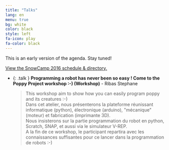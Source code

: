 ```yaml
---
title: "Talks"
lang: en
menu: true
bg: white
color: black
style: left
fa-icon: play
fa-color: black
---
```


This is an early version of the agenda. Stay tuned!

<a id="sched-embed" href="http://snowcamp2016.sched.org/">View the SnowCamp 2016 schedule & directory.</a><script type="text/javascript" src="http://snowcamp2016.sched.org/js/embed.js"></script>

* {: .talk } **Programming a robot has never been so easy ! Come to the Poppy Project workshop :-) (Workshop)** - Ribas Stephane<br/>
    <blockquote>This workshop aim to show how you can easily program poppy and its creatures :-)
    <br/>Dans cet atelier, nous présenterons la plateforme réunissant informatique (python), électronique (arduino), "mécanique" (moteur) et fabrication (imprimante 3D).
    <br/>Nous insisterons sur la partie programmation du robot en python, Scratch, SNAP, et aussi via le simulateur V-REP.
    <br/>A la fin de ce workshop, le participant repartira avec les connaissances suffisantes pour ce lancer dans la programmation de robots :-)</blockquote>
